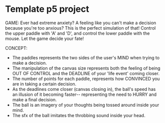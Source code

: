 # Template p5 project

GAME: Ever had extreme anxiety? A feeling like you can't make a decision because you're too anxious? This is the perfect simulation of that! Control the upper paddle with 'A' and 'D', and control the lower paddle with the mouse. Let the game decide your fate!

CONCEPT:
- The paddles represents the two sides of the user's MIND when trying to make a decision.
- The manipulation of the canvas size represents both the feeling of being OUT OF CONTROL and the DEADLINE of your 'life event' coming closer.
- The number of points for each paddle, represents how CONVINCED you are in taking a certain decision.
- As the deadlines come closer (canvas closing in), the ball's speed has an illusion of it becoming faster-- representing the need to HURRY and make a final decision.
- The ball is an imagery of your thoughts being tossed around inside your mind.
- The sfx of the ball imitates the throbbing sound inside your head.
